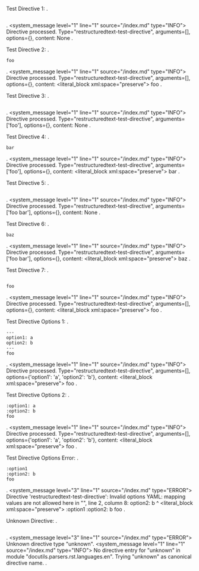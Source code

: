 Test Directive 1:
.
```{restructuredtext-test-directive}
```
.
<document source="<src>/index.md">
    <system_message level="1" line="1" source="<src>/index.md" type="INFO">
        <paragraph>
            Directive processed. Type="restructuredtext-test-directive", arguments=[], options={}, content: None
.

Test Directive 2:
.
```{restructuredtext-test-directive}
foo
```
.
<document source="<src>/index.md">
    <system_message level="1" line="1" source="<src>/index.md" type="INFO">
        <paragraph>
            Directive processed. Type="restructuredtext-test-directive", arguments=[], options={}, content:
        <literal_block xml:space="preserve">
            foo
.

Test Directive 3:
.
```{restructuredtext-test-directive} foo
```
.
<document source="<src>/index.md">
    <system_message level="1" line="1" source="<src>/index.md" type="INFO">
        <paragraph>
            Directive processed. Type="restructuredtext-test-directive", arguments=['foo'], options={}, content: None
.

Test Directive 4:
.
```{restructuredtext-test-directive} foo
bar
```
.
<document source="<src>/index.md">
    <system_message level="1" line="1" source="<src>/index.md" type="INFO">
        <paragraph>
            Directive processed. Type="restructuredtext-test-directive", arguments=['foo'], options={}, content:
        <literal_block xml:space="preserve">
            bar
.

Test Directive 5:
.
```{restructuredtext-test-directive} foo bar
```
.
<document source="<src>/index.md">
    <system_message level="1" line="1" source="<src>/index.md" type="INFO">
        <paragraph>
            Directive processed. Type="restructuredtext-test-directive", arguments=['foo bar'], options={}, content: None
.

Test Directive 6:
.
```{restructuredtext-test-directive} foo bar
baz
```
.
<document source="<src>/index.md">
    <system_message level="1" line="1" source="<src>/index.md" type="INFO">
        <paragraph>
            Directive processed. Type="restructuredtext-test-directive", arguments=['foo bar'], options={}, content:
        <literal_block xml:space="preserve">
            baz
.

Test Directive 7:
.
```{restructuredtext-test-directive}

foo
```
.
<document source="<src>/index.md">
    <system_message level="1" line="1" source="<src>/index.md" type="INFO">
        <paragraph>
            Directive processed. Type="restructuredtext-test-directive", arguments=[], options={}, content:
        <literal_block xml:space="preserve">
            foo
.

Test Directive Options 1:
.
```{restructuredtext-test-directive}
---
option1: a
option2: b
---
foo
```
.
<document source="<src>/index.md">
    <system_message level="1" line="1" source="<src>/index.md" type="INFO">
        <paragraph>
            Directive processed. Type="restructuredtext-test-directive", arguments=[], options={'option1': 'a', 'option2': 'b'}, content:
        <literal_block xml:space="preserve">
            foo
.

Test Directive Options 2:
.
```{restructuredtext-test-directive}
:option1: a
:option2: b
foo
```
.
<document source="<src>/index.md">
    <system_message level="1" line="1" source="<src>/index.md" type="INFO">
        <paragraph>
            Directive processed. Type="restructuredtext-test-directive", arguments=[], options={'option1': 'a', 'option2': 'b'}, content:
        <literal_block xml:space="preserve">
            foo
.

Test Directive Options Error:
.
```{restructuredtext-test-directive}
:option1
:option2: b
foo
```
.
<document source="<src>/index.md">
    <system_message level="3" line="1" source="<src>/index.md" type="ERROR">
        <paragraph>
            Directive 'restructuredtext-test-directive': Invalid options YAML: mapping values are not allowed here
              in "<unicode string>", line 2, column 8:
                option2: b
                       ^
        <literal_block xml:space="preserve">
            :option1
            :option2: b
            foo
.

Unknown Directive:
.
```{unknown}
```
.
<document source="<src>/index.md">
    <system_message level="3" line="1" source="<src>/index.md" type="ERROR">
        <paragraph>
            Unknown directive type "unknown".
    <system_message level="1" line="1" source="<src>/index.md" type="INFO">
        <paragraph>
            No directive entry for "unknown" in module "docutils.parsers.rst.languages.en".
            Trying "unknown" as canonical directive name.
.
